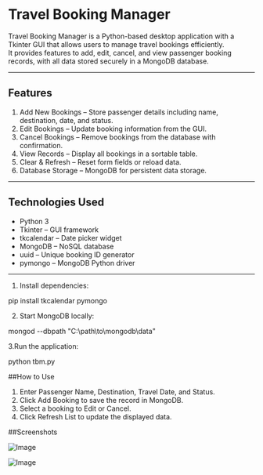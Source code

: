 # Travel Booking Manager

Travel Booking Manager is a Python-based desktop application with a Tkinter GUI that allows users to manage travel bookings efficiently.  
It provides features to add, edit, cancel, and view passenger booking records, with all data stored securely in a MongoDB database.

---

## Features

1. Add New Bookings – Store passenger details including name, destination, date, and status.
2. Edit Bookings – Update booking information from the GUI.
3. Cancel Bookings – Remove bookings from the database with confirmation.
4. View Records – Display all bookings in a sortable table.
5. Clear & Refresh – Reset form fields or reload data.
6. Database Storage – MongoDB for persistent data storage.

---

## Technologies Used

- Python 3
- Tkinter – GUI framework
- tkcalendar – Date picker widget
- MongoDB – NoSQL database
- uuid – Unique booking ID generator
- pymongo – MongoDB Python driver

---

1. Install dependencies:

pip install tkcalendar pymongo


2. Start MongoDB locally:

mongod --dbpath "C:\path\to\mongodb\data"


3.Run the application:

python tbm.py

##How to Use

1. Enter Passenger Name, Destination, Travel Date, and Status.
2. Click Add Booking to save the record in MongoDB.
3. Select a booking to Edit or Cancel.
4. Click Refresh List to update the displayed data.

##Screenshots

![Image](https://github.com/user-attachments/assets/2fdcf2e3-61d9-4d7f-aa23-ed4914716a47)

![Image](https://github.com/user-attachments/assets/913779f3-f3a1-425a-8f9f-790cef592e21)

